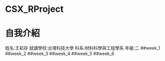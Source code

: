 # CSX_RProject
# 自我介紹
姓名:王崧存 就讀學校:台灣科技大學  科系:材料科學與工程學系  年級:二
##week_1
##week_2
##week_3
##week_4
##week_5
##week_6
